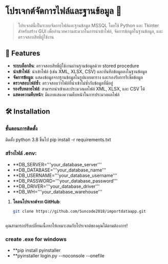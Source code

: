 # โปรเจกต์จัดการไฟล์และฐานข้อมูล 🎉

> โปรเจกต์นี้เป็นระบบจัดการไฟล์และฐานข้อมูล MSSQL โดยใช้ Python และ Tkinter สำหรับสร้าง GUI เพื่ออำนวยความสะดวกในการนำเข้าไฟล์, จัดการข้อมูลในฐานข้อมูล, และตรวจสอบสิทธิ์ผู้ใช้งาน

## 🚀 Features
- **ระบบล็อกอิน**: ตรวจสอบสิทธิ์ผู้ใช้งานผ่านฐานข้อมูลด้วย stored procedure
- **นำเข้าไฟล์**: นำเข้าไฟล์ (เช่น XML, XLSX, CSV) และบันทึกข้อมูลลงในฐานข้อมูล
- **จัดการข้อมูล**: แสดงข้อมูลจากฐานข้อมูลในรูปแบบตาราง และรองรับการรีเซ็ตข้อมูล
- **ตรวจสอบไฟล์ซ้ำ**: ตรวจสอบว่าไฟล์ที่นำเข้าไม่ซ้ำกับข้อมูลที่มีอยู่
- **รองรับหลายไฟล์**: สามารถนำเข้าและประมวลผลไฟล์ XML, XLSX, และ CSV ได้
- **แสดงความคืบหน้า**: มีแถบแสดงความคืบหน้าในการประมวลผลไฟล์

## 🛠️ Installation
### ขั้นตอนการติดตั้ง
ติดตั้ง python 3.8 ขึ้นไป
pip install -r requirements.txt

### สร้างไฟล์ .env:
- **DB_SERVER='''your_database_server'''
- **DB_DATABASE='''your_database_name'''
- **DB_USERNAME='''your_database_username'''
- **DB_PASSWORD='''your_database_password'''
- **DB_DRIVER='''your_database_driver'''
- **DB_WH='''your_database_warehouse'''

1. **โคลนโปรเจกต์จาก GitHub**:
   ```bash
   git clone https://github.com/Suncode2018/importdataapp.git



คุณสามารถปรับเปลี่ยนเนื้อหาให้เหมาะสมกับโปรเจกต์ของคุณได้ตามต้องการ!
### create .exe for windows
- **pip install pyinstaller
- **pyinstaller login.py --noconsole --onefile